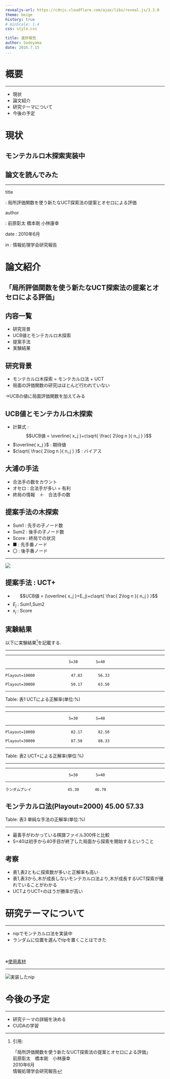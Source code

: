 ```yaml
---
revealjs-url: https://cdnjs.cloudflare.com/ajax/libs/reveal.js/3.3.0
theme: beige
history: true
# minScale: 1.4
css: style.css

title: 進捗報告
author: Sodeyama
date: 2016.7.15
...
```


# 概要

----------------

 - 現状
 - 論文紹介
 - 研究テーマについて
 - 今後の予定

# 現状

## モンテカルロ木探索実装中

## 論文を読んでみた

--------------

title

:    局所評価関数を使う新たなUCT探索法の提案とオセロによる評価

author

:    前原彰太 橋本剛 小林康幸

date
:    2010年6月

in
:    情報処理学会研究報告

# 論文紹介

## 「局所評価関数を使う新たなUCT探索法の提案とオセロによる評価」

## 内容一覧

- 研究背景
- UCB値とモンテカルロ木探索
- 提案手法
- 実験結果

## 研究背景

- モンテカルロ木探索 = モンテカルロ法 + UCT
- 局面の評価関数の研究はほとんど行われていない

→UCBの値に局面評価関数を加えてみる

## UCB値とモンテカルロ木探索

 - 計算式 : $$UCB値 = \overline{ x_j }+c\sqrt{ \frac{ 2\log n }{ n_j } }$$
 - $\overline{ x_j }$ : 期待値
 - $c\sqrt{ \frac{ 2\log n }{ n_j } }$ : バイアス

## 大浦の手法

 - 合法手の数をカウント
 - オセロ : 合法手が多い = 有利
 - 終局の情報　＋　合法手の数

## 提案手法の木探索

 - Sum1 : 先手の子ノード数
 - Sum2 : 後手の子ノード数
 - Score : 終局での状況
 - ■ : 先手番ノード
 - 〇 : 後手番ノード

----------

![](uct.png)

## 提案手法 : UCT+

 - $$UCB値 = (\overline{ x_j }+E_j)+c\sqrt{ \frac{ 2\log n }{ n_j } }$$
 - $E_j$ : Sum1,Sum2
 - $x_j$ : Score

## 実験結果

以下に実験結果[^longnote1]を記載する.

[^longnote1]:引用:

	「局所評価関数を使う新たなUCT探索法の提案とオセロによる評価」  
	前原彰太　橋本剛　小林康幸　  
	2010年6月  
	情報処理学会研究報告  

----------

------------------------------------------------------
                                S=30        S=40
---------------------------- ------------ ------------
    Playout=10000                47.83       56.33

    Playout=30000                50.17       63.50
------------------------------------------------------

Table: 表1 UCTによる正解率(単位:%)

----------

------------------------------------------------------
                                S=30        S=40
---------------------------- ------------ ------------
    Playout=10000                82.17       82.50

    Playout=30000                87.50       88.33
------------------------------------------------------

Table: 表2 UCT+による正解率(単位:%)

----------

------------------------------------------------------
                                S=30        S=40
---------------------------- ------------ ------------
    ランダムプレイ                45.30       46.70

 モンテカルロ法(Playout=2000)      45.00       57.33
------------------------------------------------------

Table: 表3 単純な手法の正解率(単位:%)

-----------

 - 最善手がわかっている棋譜ファイル300件と比較
 - S=40は初手から40手目が終了した局面から探索を開始するということ


## 考察

 - 表1,表2ともに探索数が多いと正解率も高い
 - 表1,表3から,木が成長しないモンテカルロ法より,木が成長するUCT探索が優れていることがわかる
 - UCTよりUCT+のほうが勝率が高い


# 研究テーマについて

----------

 - nipでモンテカルロ法を実装中
 - ランダムに位置を選んでtipを置くことはできた

\
\
※[使用素材][FOO]

[Foo]:http://www.nakajim.net/index.php?plugin=attach&refer=%E3%83%80%E3%82%A6%E3%83%B3%E3%83%AD%E3%83%BC%E3%83%89%E3%81%A7%E3%81%8D%E3%82%8B%E3%83%AA%E3%82%BD%E3%83%BC%E3%82%B9&openfile=Nipp.pdf
 
----------

![実装したnip](nip.png)

# 今後の予定

----------

 - 研究テーマの詳細を決める
 - CUDAの学習
